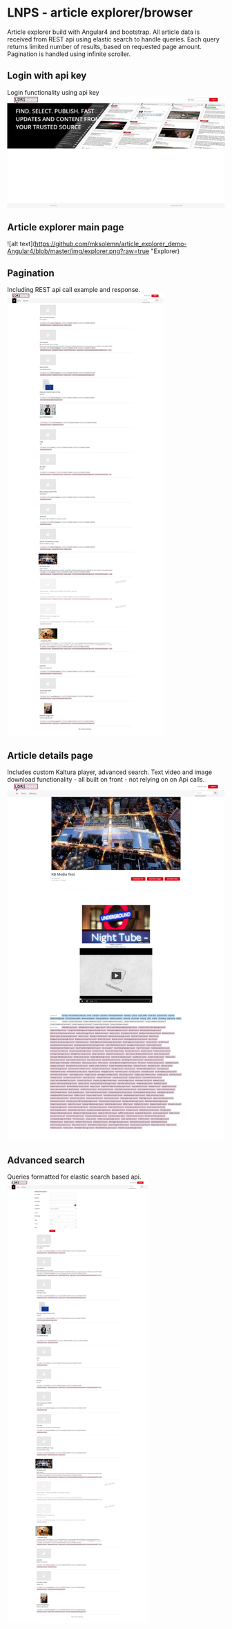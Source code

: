 # LNPS - article explorer/browser
Article explorer build with Angular4 and bootstrap. All article data is received from REST api using elastic search to handle queries. Each query returns limited number of results, based on requested page amount. Pagination is handled using infinite scroller.

## Login with api key
Login functionality using api key
![alt text](https://github.com/mksolemn/article_explorer_demo-Angular4/blob/master/img/login_panding_page.png?raw=true "Explorer landing page")

## Article explorer main page
![alt text](https://github.com/mksolemn/article_explorer_demo-Angular4/blob/master/img/explorer.png?raw=true "Explorer)

## Pagination
Including REST api call example and response.
![alt text](https://github.com/mksolemn/article_explorer_demo-Angular4/blob/master/img/pagination.png?raw=true "Explorer pagination")

## Article details page
Includes custom Kaltura player, advanced search. Text video and image download functionality - all built on front - not relying on on Api calls.
![alt text](https://github.com/mksolemn/article_explorer_demo-Angular4/blob/master/img/article-detail-page.png?raw=true "Article detail page")

## Advanced search
Queries formatted for elastic search based api.
![alt text](https://github.com/mksolemn/article_explorer_demo-Angular4/blob/master/img/elastic_search.png?raw=true "Advanced search")
